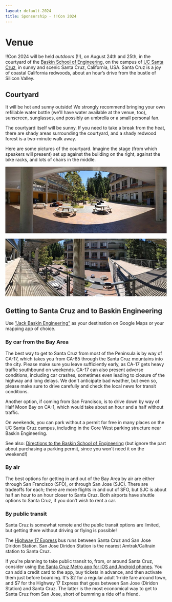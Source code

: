 ```yaml
---
layout: default-2024
title: Sponsorship - !!Con 2024
---
```


# Venue

!!Con 2024 will be held *outdoors* (!!), on August 24th and 25th, in the courtyard of the [Baskin School of Engineering](https://engineering.ucsc.edu/), on the campus of [UC Santa Cruz](https://www.ucsc.edu/), in sunny and scenic Santa Cruz, California, USA.  Santa Cruz is a joy of coastal California redwoods, about an hour&rsquo;s drive from the bustle of Silicon Valley.

## Courtyard

It will be hot and sunny outside!  We strongly recommend bringing your own refillable water bottle (we'll have water available at the venue, too), sunscreen, sunglasses, and possibly an umbrella or a small personal fan.

The courtyard itself will be sunny.  If you need to take a break from the heat, there are shady areas surrounding the courtyard, and a shady redwood forest is a two-minute walk away.

Here are some pictures of the courtyard. Imagine the stage (from which speakers will present) set up against the building on the right, against the bike racks, and lots of chairs in the middle.

![Image of the courtyard. It's sunny. To the right are bike racks.](images/2024-venue-photos/PXL_20240702_182906624.PANO-small.jpg)

![Image of the courtyard from the balcony. The balcony has chairs and half sun cover.](images/2024-venue-photos/PXL_20240702_183057816.PANO-small.jpg)

## Getting to Santa Cruz and to Baskin Engineering

Use ["Jack Baskin Engineering"](https://maps.app.goo.gl/2nWdWPR2gTpXpxqx6) as your destination on Google Maps or your mapping app of choice.

### By car from the Bay Area

The best way to get to Santa Cruz from most of the Peninsula is by way of CA-17,
which takes you from CA-85 through the Santa Cruz mountains into the city.  Please make sure you leave sufficiently early, as CA-17 gets heavy traffic southbound on weekends. CA-17 can also present adverse conditions, including car crashes, sometimes even leading to closure of the highway and long delays. We don't anticipate bad weather, but even so, please make sure to drive carefully and check the local news for transit conditions.

Another option, if coming from San Francisco, is to drive down by way of
Half Moon Bay on CA-1, which would take about an hour and a half without traffic.

On weekends, you can park without a permit for free in many places on the UC Santa Cruz campus, including in the Core West parking structure near Baskin Engineering.

See also: [Directions to the Baskin School of Engineering](https://engineering.ucsc.edu/about/locations/baskin-engineering-building/) (but ignore the part about purchasing a parking permit, since you won't need it on the weekend!)

### By air

The best options for getting in and out of the Bay Area by air are either
through San Francisco (SFO), or through San Jose (SJC).  There are tradeoffs
for each; there are more flights in and out of SFO, but SJC is about half an
hour to an hour closer to Santa Cruz. Both airports have shuttle options to
Santa Cruz, if you don&rsquo;t wish to rent a car.

### By public transit

Santa Cruz is somewhat remote and the public transit options are limited,
but getting there without driving or flying is possible! 

The [Highway 17 Express](https://www.scmtd.com/en/routes/202440/17/we_ib) bus runs between Santa Cruz and San Jose Diridon Station.  San Jose Diridon Station is the nearest Amtrak/Caltrain station to Santa Cruz.

If you're planning to take public transit to, from, or around Santa Cruz, consider using [the Santa Cruz Metro app for iOS and Android phones](https://scmtd.com/en/riders-guide/apps).  You can add a credit card to the app, buy tickets in advance, and then activate them just before boarding.  It's $2 for a regular adult 1-ride fare around town, and $7 for the Highway 17 Express that goes between San Jose (Diridon Station) and Santa Cruz.  The latter is the most economical way to get to Santa Cruz from San Jose, short of bumming a ride off a friend.
